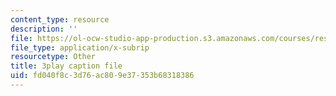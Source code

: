 ```yaml
---
content_type: resource
description: ''
file: https://ol-ocw-studio-app-production.s3.amazonaws.com/courses/res-6-006-video-demonstrations-in-lasers-and-optics-spring-2008/fd040f8c3d76ac809e37353b68318386_YNueJ1Al-CI.srt
file_type: application/x-subrip
resourcetype: Other
title: 3play caption file
uid: fd040f8c-3d76-ac80-9e37-353b68318386
---
```

